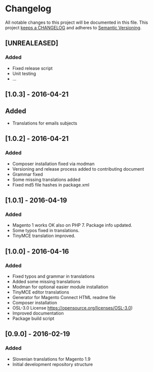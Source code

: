 # Changelog

All notable changes to this project will be documented in this file. This project
[keeps a CHANGELOG](http://keepachangelog.com/) and adheres to
[Semantic Versioning](http://semver.org/).


## [UNREALEASED]

### Added

* Fixed release script
* Unit testing
* ...


## [1.0.3] - 2016-04-21

## Added

* Translations for emails subjects


## [1.0.2] - 2016-04-21

### Added

* Composer installation fixed via modman
* Versioning and release process added to contributing document
* Grammar fixed
* Some missing translations added
* Fixed md5 file hashes in package.xml


## [1.0.1] - 2016-04-19

### Added

* Magento 1 works OK also on PHP 7. Package info updated.
* Some typos fixed in translations.
* TinyMCE translation improved.


## [1.0.0] - 2016-04-16

### Added

* Fixed typos and grammar in translations
* Added some missing translations
* Modman for optional easier module installation
* TinyMCE editor translations
* Generator for Magento Connect HTML readme file
* Composer installation
* OSL-3.0 License https://opensource.org/licenses/OSL-3.0)
* Improved documentation
* Package build script


## [0.9.0] - 2016-02-19

### Added

* Slovenian translations for Magento 1.9
* Initial development repository structure

